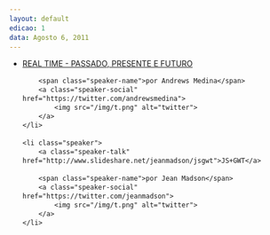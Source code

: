 ```yaml
---
layout: default
edicao: 1
data: Agosto 6, 2011
---
```

<ul class="speakers">
    <li class="speaker">
        <a class="speaker-talk" href="http://www.slideshare.net/andrewsmedina/realtime-passado-presente-e-futuro">REAL TIME - PASSADO, PRESENTE E FUTURO</a>

        <span class="speaker-name">por Andrews Medina</span>
        <a class="speaker-social" href="https://twitter.com/andrewsmedina">
            <img src="/img/t.png" alt="twitter">
        </a>
    </li>

    <li class="speaker">
        <a class="speaker-talk" href="http://www.slideshare.net/jeanmadson/jsgwt">JS+GWT</a>

        <span class="speaker-name">por Jean Madson</span>
        <a class="speaker-social" href="https://twitter.com/jeanmadson">
            <img src="/img/t.png" alt="twitter">
        </a>
    </li>
</ul>